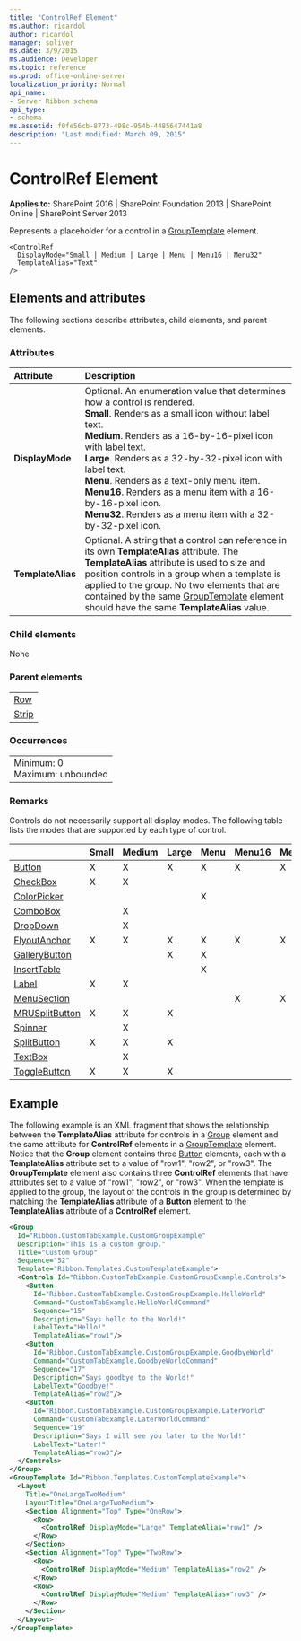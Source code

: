 ```yaml
---
title: "ControlRef Element"
ms.author: ricardol
author: ricardol
manager: soliver
ms.date: 3/9/2015
ms.audience: Developer
ms.topic: reference
ms.prod: office-online-server
localization_priority: Normal
api_name:
- Server Ribbon schema
api_type:
- schema
ms.assetid: f0fe56cb-8773-498c-954b-4485647441a8
description: "Last modified: March 09, 2015"
---
```


# ControlRef Element

 
  
 **Applies to:** SharePoint 2016 | SharePoint Foundation 2013 | SharePoint Online | SharePoint Server 2013
  
Represents a placeholder for a control in a [GroupTemplate](grouptemplate-element.md) element. 
  
```
<ControlRef
  DisplayMode="Small | Medium | Large | Menu | Menu16 | Menu32"
  TemplateAlias="Text"
/>
```

## Elements and attributes

The following sections describe attributes, child elements, and parent elements.

### Attributes

|**Attribute**|**Description**|
|:-----|:-----|
|**DisplayMode** <br/> | Optional. An enumeration value that determines how a control is rendered.  <br/> **Small**. Renders as a small icon without label text.  <br/> **Medium**. Renders as a 16-by-16-pixel icon with label text.  <br/> **Large**. Renders as a 32-by-32-pixel icon with label text.  <br/> **Menu**. Renders as a text-only menu item.  <br/> **Menu16**. Renders as a menu item with a 16-by-16-pixel icon.  <br/> **Menu32**. Renders as a menu item with a 32-by-32-pixel icon.  <br/> |
|**TemplateAlias** <br/> |Optional. A string that a control can reference in its own **TemplateAlias** attribute. The **TemplateAlias** attribute is used to size and position controls in a group when a template is applied to the group. No two elements that are contained by the same [GroupTemplate](grouptemplate-element.md) element should have the same **TemplateAlias** value.  <br/> |
   
### Child elements

None
  
### Parent elements

||
|:-----|
|[Row](row-element.md) <br/> |
|[Strip](strip-element.md) <br/> |
   
### Occurrences

||
|:-----|
|Minimum: 0  <br/> Maximum: unbounded  <br/> |
   
### Remarks

Controls do not necessarily support all display modes. The following table lists the modes that are supported by each type of control.
  
||**Small**|**Medium**|**Large**|**Menu**|**Menu16**|**Menu32**|
|:-----|:-----|:-----|:-----|:-----|:-----|:-----|
|[Button](button-element.md) <br/> |X  <br/> |X  <br/> |X  <br/> |X  <br/> |X  <br/> |X  <br/> |
|[CheckBox](checkbox-element.md) <br/> |X  <br/> |X  <br/> |||||
|[ColorPicker](colorpicker-element.md) <br/> ||||X  <br/> |||
|[ComboBox](combobox-element.md) <br/> ||X  <br/> |||||
|[DropDown](dropdown-element.md) <br/> ||X  <br/> |||||
|[FlyoutAnchor](flyoutanchor-element.md) <br/> |X  <br/> |X  <br/> |X  <br/> |X  <br/> |X  <br/> |X  <br/> |
|[GalleryButton](gallerybutton-element-gallery.md) <br/> |||X  <br/> |X  <br/> |||
|[InsertTable](inserttable-element.md) <br/> ||||X  <br/> |||
|[Label](label-element.md) <br/> |X  <br/> |X  <br/> |||||
|[MenuSection](menusection-element.md) <br/> |||||X  <br/> |X  <br/> |
|[MRUSplitButton](mrusplitbutton-element.md) <br/> |X  <br/> |X  <br/> |X  <br/> ||||
|[Spinner](spinner-element.md) <br/> ||X  <br/> |||||
|[SplitButton](splitbutton-element.md) <br/> |X  <br/> |X  <br/> |X  <br/> ||||
|[TextBox](textbox-element.md) <br/> ||X  <br/> |||||
|[ToggleButton](togglebutton-element.md) <br/> |X  <br/> |X  <br/> |X  <br/> ||||
   
## Example

The following example is an XML fragment that shows the relationship between the **TemplateAlias** attribute for controls in a [Group](group-element-ribbon.md) element and the same attribute for **ControlRef** elements in a [GroupTemplate](grouptemplate-element.md) element. Notice that the **Group** element contains three [Button](button-element.md) elements, each with a **TemplateAlias** attribute set to a value of "row1", "row2", or "row3". The **GroupTemplate** element also contains three **ControlRef** elements that have attributes set to a value of "row1", "row2", or "row3". When the template is applied to the group, the layout of the controls in the group is determined by matching the **TemplateAlias** attribute of a **Button** element to the **TemplateAlias** attribute of a **ControlRef** element. 
  
```XML
<Group
  Id="Ribbon.CustomTabExample.CustomGroupExample"
  Description="This is a custom group."
  Title="Custom Group"
  Sequence="52"
  Template="Ribbon.Templates.CustomTemplateExample">
  <Controls Id="Ribbon.CustomTabExample.CustomGroupExample.Controls">
    <Button
      Id="Ribbon.CustomTabExample.CustomGroupExample.HelloWorld"
      Command="CustomTabExample.HelloWorldCommand"
      Sequence="15"
      Description="Says hello to the World!"
      LabelText="Hello!"
      TemplateAlias="row1"/>
    <Button
      Id="Ribbon.CustomTabExample.CustomGroupExample.GoodbyeWorld"
      Command="CustomTabExample.GoodbyeWorldCommand"
      Sequence="17"
      Description="Says goodbye to the World!"
      LabelText="Goodbye!"
      TemplateAlias="row2"/>
    <Button
      Id="Ribbon.CustomTabExample.CustomGroupExample.LaterWorld"
      Command="CustomTabExample.LaterWorldCommand"
      Sequence="19"
      Description="Says I will see you later to the World!"
      LabelText="Later!"
      TemplateAlias="row3"/>
  </Controls>
</Group>
<GroupTemplate Id="Ribbon.Templates.CustomTemplateExample">
  <Layout
    Title="OneLargeTwoMedium"
    LayoutTitle="OneLargeTwoMedium">
    <Section Alignment="Top" Type="OneRow">
      <Row>
        <ControlRef DisplayMode="Large" TemplateAlias="row1" />
      </Row>
    </Section>
    <Section Alignment="Top" Type="TwoRow">
      <Row>
        <ControlRef DisplayMode="Medium" TemplateAlias="row2" />
      </Row>
      <Row>
        <ControlRef DisplayMode="Medium" TemplateAlias="row3" />
      </Row>
    </Section>
  </Layout>
</GroupTemplate>
```



